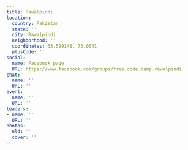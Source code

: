 ```yaml
---
title: Rawalpindi
location:
  country: Pakistan
  state: ''
  city: Rawalpindi
  neighborhood: ''
  coordinates: 33.599148, 73.0641
  plusCode: ''
social:
  name: Facebook page
  URL: https://www.facebook.com/groups/free.code.camp.rawalpindi
chat:
  name: ''
  URL: ''
event:
  name: ''
  URL: ''
leaders:
- name: ''
  URL: ''
photos:
  old: ''
  cover: ''
---
```

